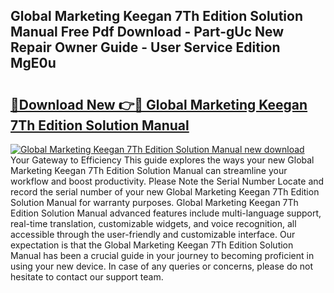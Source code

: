 ## Global Marketing Keegan 7Th Edition Solution Manual Free Pdf Download - Part-gUc New Repair Owner Guide - User Service Edition MgE0u

# <h2><a href="http://bc71164.oget.top/?id=Global+Marketing+Keegan+7Th+Edition+Solution+Manual">🔗Download New 👉🔴 Global Marketing Keegan 7Th Edition Solution Manual</a></h2>

[![Global Marketing Keegan 7Th Edition Solution Manual new download](https://i.imgur.com/5g1atiW.png)](http://bc71164.oget.top/?id=Global+Marketing+Keegan+7Th+Edition+Solution+Manual)
Your Gateway to Efficiency This guide explores the ways your new Global Marketing Keegan 7Th Edition Solution Manual can streamline your workflow and boost productivity. Please Note the Serial Number Locate and record the serial number of your new Global Marketing Keegan 7Th Edition Solution Manual for warranty purposes. Global Marketing Keegan 7Th Edition Solution Manual advanced features include multi-language support, real-time translation, customizable widgets, and voice recognition, all accessible through the user-friendly and customizable interface. Our expectation is that the Global Marketing Keegan 7Th Edition Solution Manual has been a crucial guide in your journey to becoming proficient in using your new device. In case of any queries or concerns, please do not hesitate to contact our support team.
